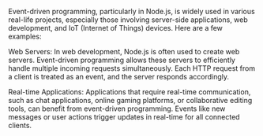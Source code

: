 Event-driven programming, particularly in Node.js, is widely used in various real-life projects, especially those involving server-side applications, web development, and IoT (Internet of Things) devices. Here are a few examples:

Web Servers: In web development, Node.js is often used to create web servers. Event-driven programming allows these servers to efficiently handle multiple incoming requests simultaneously. Each HTTP request from a client is treated as an event, and the server responds accordingly.

Real-time Applications: Applications that require real-time communication, such as chat applications, online gaming platforms, or collaborative editing tools, can benefit from event-driven programming. Events like new messages or user actions trigger updates in real-time for all connected clients.